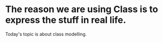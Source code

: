 
# The reason we are using Class is to express the stuff in real life. 

Today's topic is about class modelling. 


